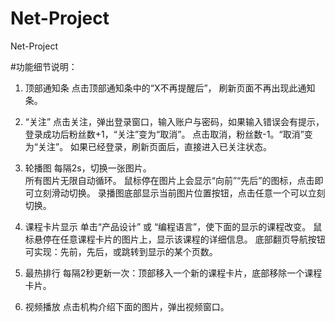 # Net-Project
Net-Project

#功能细节说明：

  1. 顶部通知条
        点击顶部通知条中的“X不再提醒后”， 刷新页面不再出现此通知条。

  2. “关注”
        点击关注，弹出登录窗口，输入账户与密码，如果输入错误会有提示，登录成功后粉丝数+1，“关注”变为“取消”。
        点击取消，粉丝数-1。“取消”变为“关注”。
        如果已经登录，刷新页面后，直接进入已关注状态。

  3. 轮播图
        每隔2s，切换一张图片。  
        所有图片无限自动循环。
        鼠标停在图片上会显示“向前”“先后”的图标，点击即可立刻滑动切换。
        录播图底部显示当前图片位置按钮，点击任意一个可以立刻切换。

  4. 课程卡片显示
        单击“产品设计” 或 “编程语言”，使下面的显示的课程改变。
        鼠标悬停在任意课程卡片的图片上，显示该课程的详细信息。
        底部翻页导航按钮可实现：先前，先后，或跳转到显示的某个页数。

  5. 最热排行
        每隔2秒更新一次：顶部移入一个新的课程卡片，底部移除一个课程卡片。

  6. 视频播放
        点击机构介绍下面的图片，弹出视频窗口。
